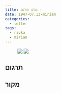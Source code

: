 ```yaml
---
title: טרם תורגם - 
date: 1947-07.13-miriam
categories:
  - letter
tags:
  - rivka
  - miriam
---
```


<figure class="half">
    <a  href="/pupko-papers/assets/images/1947-07.13-miriam-1.jpg">
    <img src="/pupko-papers/assets/images/1947-07.13-miriam-1.jpg"></a>
    <a  href="/pupko-papers/assets/images/1947-07.13-miriam-2.jpg">
    <img src="/pupko-papers/assets/images/1947-07.13-miriam-2.jpg"></a>
</figure>

## תרגום

## מקור

